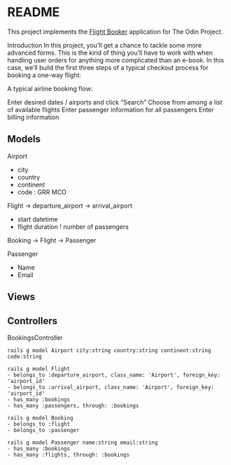 # README

This project implements the [Flight Booker](https://www.theodinproject.com/lessons/ruby-on-rails-flight-booker) application for The Odin Project.

Introduction
In this project, you’ll get a chance to tackle some more advanced forms. This is the kind of thing you’ll have to work with when handling user orders for anything more complicated than an e-book. In this case, we’ll build the first three steps of a typical checkout process for booking a one-way flight:

A typical airline booking flow:

Enter desired dates / airports and click “Search”
Choose from among a list of available flights
Enter passenger information for all passengers
Enter billing information

## Models

Airport
- city
- country
- continent
- code : GRR MCO

Flight
-> departure_airport
-> arrival_airport
- start datetime
- flight duration
! number of passengers

Booking
-> Flight
-> Passenger

Passenger
- Name
- Email

## Views

## Controllers

BookingsController

```
rails g model Airport city:string country:string continent:string code:string

rails g model Flight
- belongs_to :departure_airport, class_name: 'Airport', foreign_key: 'airport_id'
- belongs_to :arrival_airport, class_name: 'Airport', foreign_key: 'airport_id'
- has_many :bookings
- has_many :passengers, through: :bookings

rails g model Booking
- belongs_to :flight
- belongs_to :passenger

rails g model Passenger name:string email:string
- has_many :bookings
- has_many :flights, through: :bookings
```